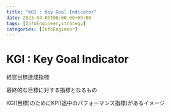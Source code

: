 ```yaml
---
title: "KGI : Key Goal Indicator"
date: 2023-04-05T00:00:00+09:00
tags: [InfoEngineer,strategy]
categories: [InfoEngineer]
---
```

# KGI : Key Goal Indicator

経営目標達成指標

最終的な目標に対する指標となるもの

KGI(目標)のためにKPI(途中のパフォーマンス指標)があるイメージ